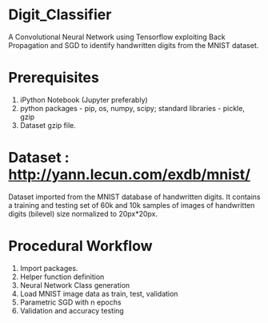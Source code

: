 # Digit_Classifier
A Convolutional Neural Network using Tensorflow exploiting Back Propagation and SGD to identify handwritten digits from the MNIST dataset.

# Prerequisites
1. iPython Notebook (Jupyter preferably)
2. python packages - pip, os, numpy, scipy; standard libraries - pickle, gzip
3. Dataset gzip file.

# Dataset : http://yann.lecun.com/exdb/mnist/
Dataset imported from the MNIST database of handwritten digits. It contains a training and testing set of 60k and 10k samples of images of  handwritten digits (bilevel) size normalized to 20px*20px.

# Procedural Workflow
1. Import packages.
2. Helper function definition
3. Neural Network Class generation
4. Load MNIST image data as train, test, validation
5. Parametric SGD with n epochs
6. Validation and accuracy testing
